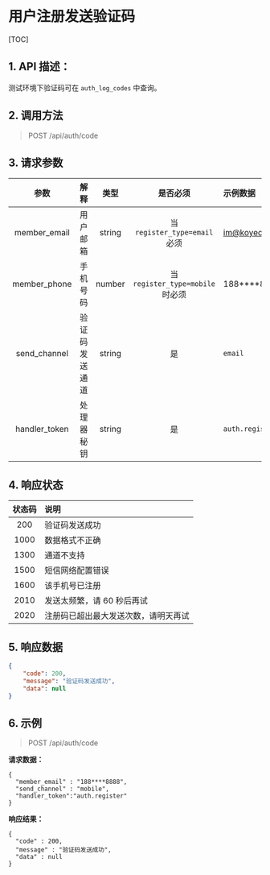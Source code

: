 # 用户注册发送验证码

[TOC]

## 1. API 描述：

测试环境下验证码可在 `auth_log_codes` 中查询。

## 2. 调用方法

> POST /api/auth/code

## 3. 请求参数

参数 | 解释 | 类型 | 是否必须 | 示例数据
:---:|:---|:---:|:---:|:---
member_email| 用户邮箱 | string | 当 `register_type=email` 必须 | im@koyeo.io
member_phone| 手机号码 | number | 当`register_type=mobile`时必须 | 188****8888
send_channel | 验证码发送通道 | string | 是 | `email`
handler_token | 处理器秘钥 | string | 是 | `auth.register`


## 4. 响应状态

状态码 | 说明
:---:|:---
200 |  验证码发送成功
1000 | 数据格式不正确
1300 | 通道不支持
1500 | 短信网络配置错误
1600 | 该手机号已注册
2010 | 发送太频繁，请 60 秒后再试
2020 | 注册码已超出最大发送次数，请明天再试

## 5. 响应数据

```json
{
    "code": 200,
    "message": "验证码发送成功",
    "data": null
}
```

## 6. 示例

> POST /api/auth/code

**请求数据：**

```josn
{
  "member_email" : "188****8888",
  "send_channel" : "mobile",
  "handler_token":"auth.register"
}
```

**响应结果：**

```josn
{
  "code" : 200,
  "message" : "验证码发送成功",
  "data" : null
}
```